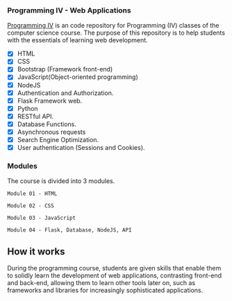 

### Programming IV - Web Applications

[Programming IV]() is an code repository for Programming (IV) classes of the computer science course. The purpose of this repository is to help students with the essentials of learning web development.

- [x] HTML
- [x] CSS
- [x] Bootstrap (Framework front-end)
- [x] JavaScript(Object-oriented programming) 
- [x] NodeJS 
- [x] Authentication and Authorization. 
- [x] Flask Framework web. 
- [x] Python 
- [x] RESTful API.
- [x] Database Functions. 
- [x] Asynchronous requests 
- [x] Search Engine Optimization. 
- [x] User authentication (Sessions and Cookies).

### Modules
The course is divided into 3 modules.
```
Module 01 - HTML

Module 02 - CSS

Module 03 - JavaScript

Module 04 - Flask, Database, NodeJS, API
```

## How it works

During the programming course, students are given skills that enable them to solidly learn the development of web applications, contrasting front-end and back-end, allowing them to learn other tools later on, such as frameworks and libraries for increasingly sophisticated applications.

